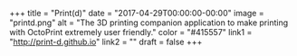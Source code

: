 +++
title = "Print(d)"
date = "2017-04-29T00:00:00-00:00"
image = "printd.png"
alt = "The 3D printing companion application to make printing with OctoPrint extremely user friendly."
color = "#415557"
link1 = "http://print-d.github.io"
link2 = ""
draft = false
+++